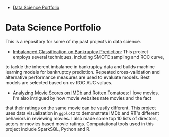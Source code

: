 - [Data Science Portfolio](#sec-1)

# Data Science Portfolio<a id="sec-1"></a>

This is a repository for some of my past projects in data science.

-   [Imbalanced Classification on Bankruptcy Prediction](http://rpubs.com/songxh0424/336831): This project employs several techniques, including SMOTE sampling and ROC curve,

to tackle the inherent imbalance in bankruptcy data and builds machine learning models for bankruptcy prediction. Repeated cross-validation and alternative performance measures are used to evaluate models. Best models are selected based on cv ROC AUC values.

-   [Analyzing Movie Scores on IMDb and Rotten Tomatoes](http://rpubs.com/songxh0424/336722): I love movies. I'm also intrigued by how movie websites rate movies and the fact

that their ratings on the same movie can be vastly different. This project uses data visualization in `ggplot2` to demonstrate IMDb and RT's different behaviors in reviewing movies. I also made some top 10 lists of directors, actors or movies based movie ratings. Computational tools used in this project include SparkSQL, Python and R.
